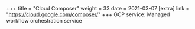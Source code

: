+++
title = "Cloud Composer"
weight = 33
date = 2021-03-07
[extra]
link = "https://cloud.google.com/composer/"
+++
GCP service: Managed workflow orchestration service

